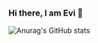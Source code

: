 ### Hi there, I am Evi 👋
![Anurag's GitHub stats](https://github-readme-stats.vercel.app/api?username=anuraghazra&show_icons=true&theme=radical)

<!--
**evicoach/evicoach** is a ✨ _special_ ✨ repository because its `README.md` (this file) appears on your GitHub profile.

Here are some ideas to get you started:

- 🔭 I’m currently working on ...
- 🌱 I’m currently learning ...
- 👯 I’m looking to collaborate on ...
- 🤔 I’m looking for help with ...
- 💬 Ask me about ...
- 📫 How to reach me: ...
- 😄 Pronouns: ...
- ⚡ Fun fact: ...
-->

